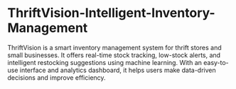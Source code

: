 # ThriftVision-Intelligent-Inventory-Management
ThriftVision is a smart inventory management system for thrift stores and small businesses. It offers real-time stock tracking, low-stock alerts, and intelligent restocking suggestions using machine learning. With an easy-to-use interface and analytics dashboard, it helps users make data-driven decisions and improve efficiency.
